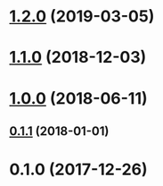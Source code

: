 # [1.2.0](https://github.com/Romanchuk/angular-validation-message-i18next/compare/v1.1.0...v1.2.0) (2019-03-05)



<a name="1.1.0"></a>
# [1.1.0](https://github.com/Romanchuk/angular-validation-message-i18next/compare/v1.0.0...v1.1.0) (2018-12-03)



<a name="1.0.0"></a>
# [1.0.0](https://github.com/Romanchuk/angular-validation-message-i18next/compare/v0.1.1...v1.0.0) (2018-06-11)



<a name="0.1.1"></a>
## [0.1.1](https://github.com/Romanchuk/angular-validation-message-i18next/compare/v0.1.0...v0.1.1) (2018-01-01)



<a name="0.1.0"></a>
# 0.1.0 (2017-12-26)



